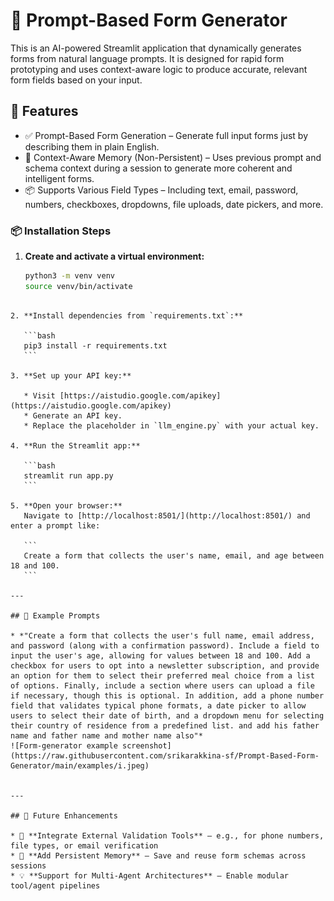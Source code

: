 
# 🧠 Prompt-Based Form Generator

This is an AI-powered Streamlit application that dynamically generates forms from natural language prompts. It is designed for rapid form prototyping and uses context-aware logic to produce accurate, relevant form fields based on your input.

## 🚀 Features

- ✅ Prompt-Based Form Generation – Generate full input forms just by describing them in plain English.
- 🧠 Context-Aware Memory (Non-Persistent) – Uses previous prompt and schema context during a session to generate more coherent and intelligent forms.
- 📦 Supports Various Field Types – Including text, email, password, numbers, checkboxes, dropdowns, file uploads, date pickers, and more.

### 📦 Installation Steps

1. **Create and activate a virtual environment:**
   ```bash
   python3 -m venv venv
   source venv/bin/activate
````

2. **Install dependencies from `requirements.txt`:**

   ```bash
   pip3 install -r requirements.txt
   ```

3. **Set up your API key:**

   * Visit [https://aistudio.google.com/apikey](https://aistudio.google.com/apikey)
   * Generate an API key.
   * Replace the placeholder in `llm_engine.py` with your actual key.

4. **Run the Streamlit app:**

   ```bash
   streamlit run app.py
   ```

5. **Open your browser:**
   Navigate to [http://localhost:8501/](http://localhost:8501/) and enter a prompt like:

   ```
   Create a form that collects the user's name, email, and age between 18 and 100.
   ```

---

## 🧪 Example Prompts

* *"Create a form that collects the user's full name, email address, and password (along with a confirmation password). Include a field to input the user's age, allowing for values between 18 and 100. Add a checkbox for users to opt into a newsletter subscription, and provide an option for them to select their preferred meal choice from a list of options. Finally, include a section where users can upload a file if necessary, though this is optional. In addition, add a phone number field that validates typical phone formats, a date picker to allow users to select their date of birth, and a dropdown menu for selecting their country of residence from a predefined list. and add his father name and father name and mother name also"*
![Form-generator example screenshot](https://raw.githubusercontent.com/srikarakkina-sf/Prompt-Based-Form-Generator/main/examples/i.jpeg)


---

## 🌱 Future Enhancements

* 🔌 **Integrate External Validation Tools** – e.g., for phone numbers, file types, or email verification
* 💾 **Add Persistent Memory** – Save and reuse form schemas across sessions
* 💡 **Support for Multi-Agent Architectures** – Enable modular tool/agent pipelines
